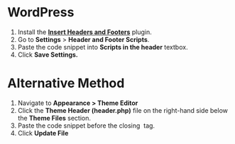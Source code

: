 # WordPress

1. Install the [**Insert Headers and Footers**](https://tr.wordpress.org/plugins/insert-headers-and-footers/) plugin.
2. Go to **Settings** > **Header and Footer Scripts**.
3. Paste the code snippet into **Scripts in the header** textbox.
4. Click **Save Settings.**

# **Alternative Method**

1. Navigate to **Appearance > Theme Editor**
2. Click the **Theme Header (header.php)** file on the right-hand side below the **Theme Files** section.
3. Paste the code snippet before the closing **</head>** tag.
4. Click **Update File**
